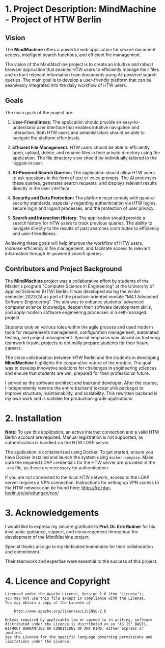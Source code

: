 # 1. Project Description: MindMachine - Project of HTW Berlin

## Vision

The **MindMachine** offers a powerful web application for secure document access, intelligent search functions, and efficient file management.

The vision of the MindMachine project is to create an intuitive and robust browser application that enables HTW users to efficiently manage their files and extract relevant information from documents using AI-powered search queries. The main goal is to develop a user-friendly platform that can be seamlessly integrated into the daily workflow of HTW users.



## Goals

The main goals of the project are:

1. **User-Friendliness:** The application should provide an easy-to-understand user interface that enables intuitive navigation and interaction. Both HTW users and administrators should be able to navigate the platform effortlessly.

2. **Efficient File Management:** HTW users should be able to efficiently open, upload, delete, and rename files in their private directory using the application. The file directory view should be individually tailored to the logged-in user.

3. **AI-Powered Search Queries:** The application should allow HTW users to ask questions in the form of text or voice prompts. The AI processes these queries, generates search requests, and displays relevant results directly in the user interface.

4. **Security and Data Protection:** The platform must comply with general security standards, especially regarding authentication via HTW logins, secure login and logout processes, and the protection of user privacy.

5. **Search and Interaction History:** The application should provide a search history for HTW users to track previous queries. The ability to navigate directly to the results of past searches contributes to efficiency and user-friendliness.

Achieving these goals will help improve the workflow of HTW users, increase efficiency in file management, and facilitate access to relevant information through AI-powered search queries.

## Contributors and Project Background

The **MindMachine** project was a collaborative effort by students of the Master's program "Computer Science in Engineering" at the University of Applied Sciences (HTW) Berlin. It was developed during the winter semester 2023/24 as part of the practice-oriented module "M4.1 Advanced Software Engineering". The aim was to enhance students' advanced computer science knowledge, deepen their software development skills, and apply modern software engineering processes in a self-managed project.

Students took on various roles within the agile process and used modern tools for requirements management, configuration management, automated testing, and project management. Special emphasis was placed on fostering teamwork in joint projects to optimally prepare students for their future careers.

The close collaboration between HTW Berlin and the students in developing **MindMachine** highlights the cooperative nature of the module. The goal was to develop innovative solutions for challenges in engineering sciences and ensure that students are well prepared for their professional future.


I served as the software architect and backend developer. After the course, I independently rewrote the entire backend (except utils package) to improve structure, maintainability, and scalability.
This rewritten backend is my own work and is suitable for production-grade applications.

# 2. Installation

**Note:** To use this application, an active internet connection and a valid HTW Berlin account are required. Manual registration is not supported, as authentication is handled via the HTW LDAP server.

The application is containerized using Docker. To get started, ensure you have Docker installed and launch the system using `docker-compose`. 
Make sure the required LDAP credentials for the HTW server are provided in the `.env` file, as these are necessary for authentication.

If you are not connected to the local HTW network, access to the LDAP server requires a VPN connection. Instructions for setting up VPN access to the HTW network can be found here:
https://rz.htw-berlin.de/anleitungen/vpn/


# 3. Acknowledgements

I would like to express my sincere gratitude to **Prof. Dr. Erik Rodner** for his invaluable guidance, support, and encouragement throughout the development of the MindMachine project.

Special thanks also go to my dedicated teammates for their collaboration and commitment.

Their teamwork and expertise were essential to the success of this project.


# 4. Licence and Copyright


```
Licensed under the Apache License, Version 2.0 (the "License");
you may not use this file except in compliance with the License.
You may obtain a copy of the License at

    http://www.apache.org/licenses/LICENSE-2.0

Unless required by applicable law or agreed to in writing, software
distributed under the License is distributed on an "AS IS" BASIS,
WITHOUT WARRANTIES OR CONDITIONS OF ANY KIND, either express or implied.
See the License for the specific language governing permissions and
limitations under the License.
```